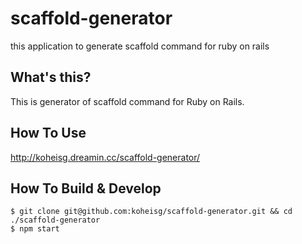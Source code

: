 # scaffold-generator
this application to generate scaffold command for ruby on rails

## What's this?

This is generator of scaffold command for Ruby on Rails.

## How To Use

http://koheisg.dreamin.cc/scaffold-generator/

## How To Build & Develop

```
$ git clone git@github.com:koheisg/scaffold-generator.git && cd ./scaffold-generator
$ npm start
```
